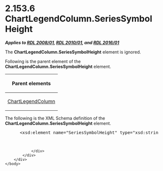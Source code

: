 <html dir="LTR" xmlns:mshelp="http://msdn.microsoft.com/mshelp" xmlns:ddue="http://ddue.schemas.microsoft.com/authoring/2003/5" xmlns:xlink="http://www.w3.org/1999/xlink" xmlns:tool="http://www.microsoft.com/tooltip">
    <head>
        <meta http-equiv="Content-Type" content="text/html; CHARSET=utf-8"></meta>
        <meta name="save" content="history"></meta>
        <title>2.153.6 ChartLegendColumn.SeriesSymbolHeight</title>
        <xml>
            <mshelp:toctitle title="2.153.6 ChartLegendColumn.SeriesSymbolHeight"></mshelp:toctitle>
            <mshelp:rltitle title="[MS-RDL]: ChartLegendColumn.SeriesSymbolHeight"></mshelp:rltitle>
            <mshelp:keyword index="A" term="b9c77607-3185-4c27-84fb-7f216ba87408"></mshelp:keyword>
            <mshelp:attr name="DCSext.ContentType" value="open specification"></mshelp:attr>
            <mshelp:attr name="AssetID" value="b9c77607-3185-4c27-84fb-7f216ba87408"></mshelp:attr>
            <mshelp:attr name="TopicType" value="kbRef"></mshelp:attr>
            <mshelp:attr name="DCSext.Title" value="[MS-RDL]: ChartLegendColumn.SeriesSymbolHeight" />
        </xml>
    </head>
    <body>
        <div id="header">
            <h1 class="heading">2.153.6 ChartLegendColumn.SeriesSymbolHeight</h1>
        </div>
        <div id="mainSection">
            <div id="mainBody">
                <div id="allHistory" class="saveHistory"></div>
                <div id="sectionSection0" class="section" name="collapseableSection">
                    

<p><b><i>Applies to </i></b><a href="1e855f94-4617-47e4-b89e-0856c6cb420f.html"><b><i>RDL 2008/01</i></b></a><b><i>,
</i></b><a href="3428e690-a348-4ec7-8a6a-8efb42d2cdee.html"><b><i>RDL 2010/01</i></b></a><b><i>,
and </i></b><a href="52ce3983-2bfc-4e72-9359-42aaf5fe4509.html"><b><i>RDL 2016/01</i></b></a></p>

<p>The <b>ChartLegendColumn.SeriesSymbolHeight</b> element is
ignored.</p>

<p>Following is the parent element of the <b>ChartLegendColumn.SeriesSymbolHeight</b>
element.</p>

<table>
 <thead>
  <tr>
   <th>
   <p>Parent elements</p>
   </th>
  </tr>
 </thead>
 <tr>
  <td>
  <p><a href="76ae236d-5e08-4644-a88c-6be3f3a37ace.html">ChartLegendColumn</a></p>
  </td>
 </tr>
</table>

<p>The following is the XML Schema definition of the <b>ChartLegendColumn.SeriesSymbolHeight</b>
element.           </p>

<dl>
<dd>
<div><pre> &lt;xsd:element name=&quot;SeriesSymbolHeight&quot; type=&quot;xsd:string&quot; minOccurs=&quot;0&quot; /&gt;
  
  
</pre></div>
</dd></dl>


                </div>
            </div>
        </div>
    </body>
</html>